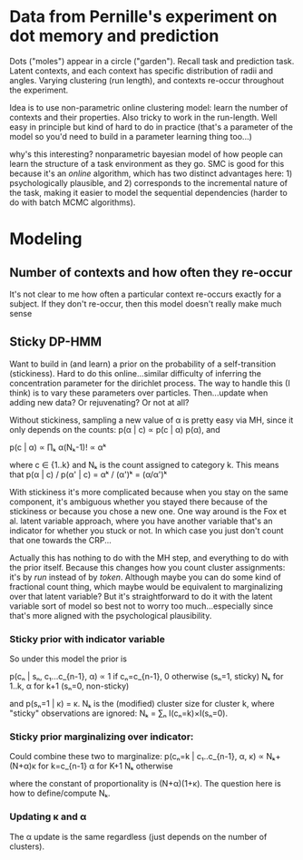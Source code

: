 # Data from Pernille's experiment on dot memory and prediction

Dots ("moles") appear in a circle ("garden").  Recall task and prediction task.
Latent contexts, and each context has specific distribution of radii and angles.
Varying clustering (run length), and contexts re-occur throughout the
experiment.

Idea is to use non-parametric online clustering model: learn the number of
contexts and their properties.  Also tricky to work in the run-length.  Well
easy in principle but kind of hard to do in practice (that's a parameter of the
model so you'd need to build in a parameter learning thing too...)

why's this interesting?  nonparametric bayesian model of how people can learn
the structure of a task environment as they go.  SMC is good for this because
it's an _online_ algorithm, which has two distinct advantages here: 1)
psychologically plausible, and 2) corresponds to the incremental nature of the
task, making it easier to model the sequential dependencies (harder to do with
batch MCMC algorithms).

# Modeling

## Number of contexts and how often they re-occur

It's not clear to me how often a particular context re-occurs exactly for a
subject.  If they don't re-occur, then this model doesn't really make much sense

## Sticky DP-HMM

Want to build in (and learn) a prior on the probability of a self-transition
(stickiness).  Hard to do this online...similar difficulty of inferring the
concentration parameter for the dirichlet process.  The way to handle this (I
think) is to vary these parameters over particles.  Then...update when adding
new data?  Or rejuvenating?  Or not at all?

Without stickiness, sampling a new value of α is pretty easy via MH, since it
only depends on the counts: p(α | c) ∝ p(c | α) p(α), and 

  p(c | α) ∝ ∏ₖ α(Nₖ-1)! ∝ αᵏ

where c ∈ {1..k} and Nₖ is the count assigned to category k.  This means that
p(α | c) / p(α' | c) = αᵏ / (α')ᵏ = (α/α')ᵏ

With stickiness it's more complicated because when you stay on the same
component, it's ambiguous whether you stayed there because of the stickiness or
because you chose a new one.  One way around is the Fox et al. latent variable
approach, where you have another variable that's an indicator for whether you
stuck or not.  In which case you just don't count that one towards the CRP...

Actually this has nothing to do with the MH step, and everything to do with the
prior itself.  Because this changes how you count cluster assignments: it's by
_run_ instead of by _token_.  Although maybe you can do some kind of fractional
count thing, which maybe would be equivalent to marginalizing over that latent
variable?  But it's straightforward to do it with the latent variable sort of
model so best not to worry too much...especially since that's more aligned with
the psychological plausibility.

### Sticky prior with indicator variable

So under this model the prior is 

  p(cₙ | sₙ, c₁...c_{n-1}, α) ∝ 1 if cₙ=c_{n-1}, 0 otherwise (sₙ=1, sticky)
                               Nₖ for 1..k, α for k+1 (sₙ=0, non-sticky)

and p(sₙ=1 | κ) = κ.  Nₖ is the (modified) cluster size for cluster k, where
"sticky" observations are ignored: Nₖ = ∑ₙ I(cₙ=k)×I(sₙ=0).

### Sticky prior marginalizing over indicator:

Could combine these two to marginalize: 
  p(cₙ=k | c₁..c_{n-1}, α, κ) ∝ Nₖ+(N+α)κ for k=c_{n-1}
                                α for K+1
                                Nₖ otherwise

where the constant of proportionality is (N+α)(1+κ).  The question here is how
to define/compute Nₖ.

### Updating κ and α

The α update is the same regardless (just depends on the number of clusters).
